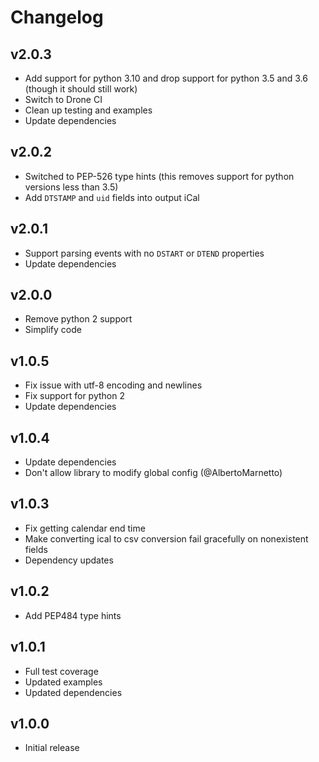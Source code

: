 Changelog
=========

v2.0.3
------

 - Add support for python 3.10 and drop support for python 3.5 and 3.6 (though it should still work)
 - Switch to Drone CI
 - Clean up testing and examples
 - Update dependencies


v2.0.2
------

 - Switched to PEP-526 type hints (this removes support for python versions less than 3.5)
 - Add `DTSTAMP` and `uid` fields into output iCal


v2.0.1
------

 - Support parsing events with no `DSTART` or `DTEND` properties
 - Update dependencies


v2.0.0
------

 - Remove python 2 support
 - Simplify code


v1.0.5
------

 - Fix issue with utf-8 encoding and newlines
 - Fix support for python 2
 - Update dependencies


v1.0.4
------

 - Update dependencies
 - Don't allow library to modify global config (@AlbertoMarnetto)


v1.0.3
------

 - Fix getting calendar end time
 - Make converting ical to csv conversion fail gracefully on nonexistent fields
 - Dependency updates


v1.0.2
------

 - Add PEP484 type hints


v1.0.1
------

 - Full test coverage
 - Updated examples
 - Updated dependencies


v1.0.0
------

 - Initial release

